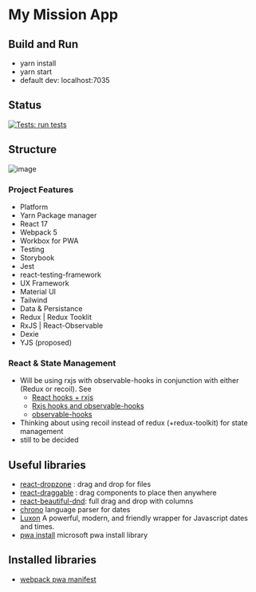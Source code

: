 # My Mission App

## Build and Run

-  yarn install
-  yarn start
-  default dev: localhost:7035

## Status
[![Tests: run tests](https://github.com/ShravanSunder/mymyssion-app/actions/workflows/tests-pr-checks.yml/badge.svg)](https://github.com/ShravanSunder/mymyssion-app/actions/workflows/tests-pr-checks.yml)

## Structure

![image](https://user-images.githubusercontent.com/5294949/109813301-2c967e00-7bfb-11eb-8718-62ecaaebd147.png)

### Project Features

-  Platform
-  Yarn Package manager
-  React 17
-  Webpack 5
-  Workbox for PWA
-  Testing
-  Storybook
-  Jest
-  react-testing-framework
-  UX Framework
-  Material UI
-  Tailwind
-  Data & Persistance
-  Redux | Redux Tooklit
-  RxJS | React-Observable
-  Dexie
-  YJS (proposed)

### React & State Management
- Will be using rxjs with observable-hooks in conjunction with either (Redux or recoil).  See
  -   [React hooks + rxjs](https://thomasburlesonia.medium.com/https-medium-com-thomasburlesonia-react-hooks-rxjs-facades-4e116330bbe1)
  -   [Rxjs hooks and observable-hooks]( https://blog.crimx.com/2020/02/26/rxjs-hooks-and-suspense-the-ultimate-guide/)
  -   [observable-hooks](https://observable-hooks.js.org/guide/)
-   Thinking about using recoil instead of redux (+redux-toolkit) for state management
  -    still to be decided
## Useful libraries

-  [react-dropzone](https://github.com/react-dropzone/react-dropzone) : drag and drop for files
-  [react-draggable](https://github.com/STRML/react-draggable) : drag components to place then anywhere
-  [react-beautiful-dnd](https://github.com/atlassian/react-beautiful-dnd): full drag and drop with columns
-  [chrono](https://github.com/wanasit/chrono) language parser for dates
-  [Luxon](https://moment.github.io/luxon/) A powerful, modern, and friendly wrapper for Javascript dates and times.
-  [pwa install](https://github.com/pwa-builder/pwa-install) microsoft pwa install library

## Installed libraries

-  [webpack pwa manifest](https://github.com/arthurbergmz/webpack-pwa-manifest)
